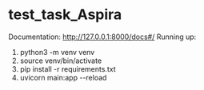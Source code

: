 # test_task_Aspira
Documentation: http://127.0.0.1:8000/docs#/
Running up: 
1. python3 -m venv venv
2. source venv/bin/activate
3. pip install -r requirements.txt
4. uvicorn main:app --reload
